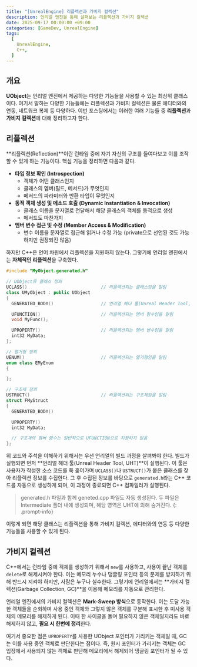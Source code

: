 ```yaml
---
title: "[UnrealEngine] 리플렉션과 가비지 컬렉션"
description: 언리얼 엔진을 통해 살펴보는 리플렉션과 가비지 컬렉션
date: 2025-09-17 00:00:00 +09:00
categories: [GameDev, UnrealEngine]
tags:
  [
    UnrealEngine,
    C++,
  ]
---
```


## 개요
**UObject**는 언리얼 엔진에서 제공하는 다양한 기능들을 사용할 수 있는 최상위 클래스이다. 여기서 말하는 다양한 기능들에는 리플렉션과 가비지 컬렉션은 물론 에디터와의 연동, 네트워크 복제 등 다양하다. 이번 포스팅에서는 이러한 여러 기능들 중 **리플렉션**과 **가비지 컬렉션**에 대해 정리하고자 한다.

## 리플렉션
**리플렉션(Reflection)**이란 런타임 중에 자기 자신의 구조를 들여다보고 이를 조작할 수 있게 하는 기능이다. 핵심 기능을 정리하면 다음과 같다.

- **타입 정보 확인 (Introspection)**
  - 객체가 어떤 클래스인지
  - 클래스의 멤버(필드, 메서드)가 무엇인지
  - 메서드의 파라미터와 반환 타입이 무엇인지
- **동적 객체 생성 및 메소드 호출 (Dynamic Instantiation & Invocation)**
  - 클래스 이름을 문자열로 전달해서 해당 클래스의 객체를 동적으로 생성
  - 메서드도 마찬가지
- **멤버 변수 접근 및 수정 (Member Access & Modification)**
  - 변수 이름을 문자열로 접근해 읽거나 수정 가능 (private으로 선언된 것도 가능하지만 권장되진 않음)

하지만 C++은 언어 차원에서 리플렉션을 지원하지 않는다. 그렇기에 언리얼 엔진에서는 **자체적인 리플렉션**을 구축했다.

```c++
#include "MyObject.generated.h"

// UObject류 클래스 정의
UCLASS()                            // 리플렉션되는 클래스임을 알림
class UMyObject : public UObject
{
  GENERATED_BODY()                  // 언리얼 헤더 툴(Unreal Header Tool, UHT)이 자동 생성한 코드가 삽입될 위치임을 알리는 마커

  UFUNCTION()                       // 리플렉션되는 멤버 함수임을 알림
  void MyFunc();

  UPROPERTY()                       // 리플렉션되는 멤버 변수임을 알림
  int32 MyData;
};

// 열거형 정의
UENUM()                             // 리플렉션되는 열거형임을 알림
enum class EMyEnum
{

};

// 구조체 정의 
USTRUCT()                           // 리플렉션되는 구조체임을 알림
struct FMyStruct
{
  GENERATED_BODY()

  UPROPERTY()
  int32 MyData;

  // 구조체의 멤버 함수는 일반적으로 UFUNCTION으로 지정하지 않음
};
```

위 코드와 주석을 이해하기 위해서는 우선 언리얼의 빌드 과정을 살펴봐야 한다. 빌드가 실행되면 먼저 **언리얼 헤더 툴(Unreal Header Tool, UHT)**이 실행된다. 이 툴은 사용자가 작성한 소스 코드를 쭉 훑어가며 `UCLASS()`나 `USTRUCT()`가 붙은 클래스를 찾아 리플렉션 정보를 수집한다. 그 후 수집된 정보를 바탕으로 `generated.h`라는 C++ 코드를 자동으로 생성하게 되며, 이 과정이 종료되면 C++ 컴파일러가 실행된다.

> generated.h 파일과 함께 geneted.cpp 파일도 자동 생성된다. 두 파일은 Intermediate 폴더 내에 생성되며, 해당 영역은 UHT에 의해 숨겨진다.
{: .prompt-info}

이렇게 되면 해당 클래스는 리플렉션을 통해 가비지 컬렉션, 에디터와의 연동 등 다양한 기능들을 사용할 수 있게 된다.

## 가비지 컬렉션
C++에서는 런타임 중에 객체를 생성하기 위해서 `new`를 사용하고, 사용이 끝난 객체를 `delete`로 해제시켜야 한다. 이는 메모리 누수나 댕글링 포인터 등의 문제를 방지하기 위해 반드시 지켜야 하지만, 사람은 누구나 실수한다. 그렇기에 언리얼에서는 **가비지 컬렉션(Garbage Collection, GC)**을 이용해 메모리를 자동으로 관리한다.

<!-- ### 참조 카운터 방식
C++에서는 스마트 포인터를 통해 참조 카운트 방식으로 메모리를 관리할 수 있다. 특히 참조 포인터 객체(shared_ptr)를 사용해 객체의 참조 카운팅을 늘리고, 만약 카운트가 0이 됐을 때 자동으로 메모리를 해제한다. 하지만 shared_ptr은 순환참조 구조가 되면 카운트가 0이 되지 못해 메모리 누수가 발생될 수 있다. 이때 weak_ptr을 사용하게 되면 문제를 해결할 수 있다. -->

<!-- ### Mark-Sweep 방식 -->
언리얼 엔진에서의 가비지 컬렉션은 **Mark-Sweep 방식**으로 동작한다. 이는 도달 가능한 객체들을 순회하며 사용 중인 객체와 그렇지 않은 객체를 구분해 표시한 후 미사용 객체의 메모리를 해제하게 된다. 이때 한 사이클을 돌며 필요하지 않은 객체일지라도 바로 해제하지 않고, **필요 시 한번에 정리**한다.

여기서 중요한 점은 `UPROPERTY`를 사용한 UObject 포인터가 가리키는 객체일 때, GC는 이를 사용 중인 객체로 판단한다는 점이다. 즉, 원시 포인터가 가리키는 객체는 GC 입장에서 사용되지 않는 객체로 판단해 메모리에서 해제되어 댕글링 포인터가 될 수 있다.

<!-- ## 참고
{% linkpreview "https://youtu.be/VpEe9DbcZIs?si=Xnb-M1cYKGN5JASh" %} -->